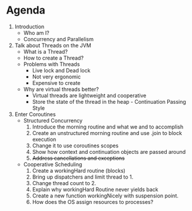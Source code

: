 # Agenda

1. Introduction
    * Who am I?
    * Concurrency and Parallelism
2. Talk about Threads on the JVM
   * What is a Thread?
   * How to create a Thread?
   * Problems with Threads
     * Live lock and Dead lock
     * Not very ergonomic
     * Expensive to create
   * Why are virtual threads better?
     * Virtual threads are lightweight and cooperative
     * Store the state of the thread in the heap - Continuation Passing Style
3. Enter Coroutines
   * Structured Concurrency
      1. Introduce the morning routine and what we and to accomplish
      2. Create an unstructured morning routine and use .join to block execution
      3. Change it to use coroutines scopes
      4. Show how context and continuation objects are passed around
      5. ~~Address cancellations and exceptions~~
    * Cooperative Scheduling
      1. Create a workingHard routine (blocks)
      2. Bring up dispatchers and limit thread to 1.
      3. Change thread count to 2.
      4. Explain why workingHard Routine never yields back
      5. Create a new function workingNicely with suspension point.
      6. How does the OS assign resources to processes?